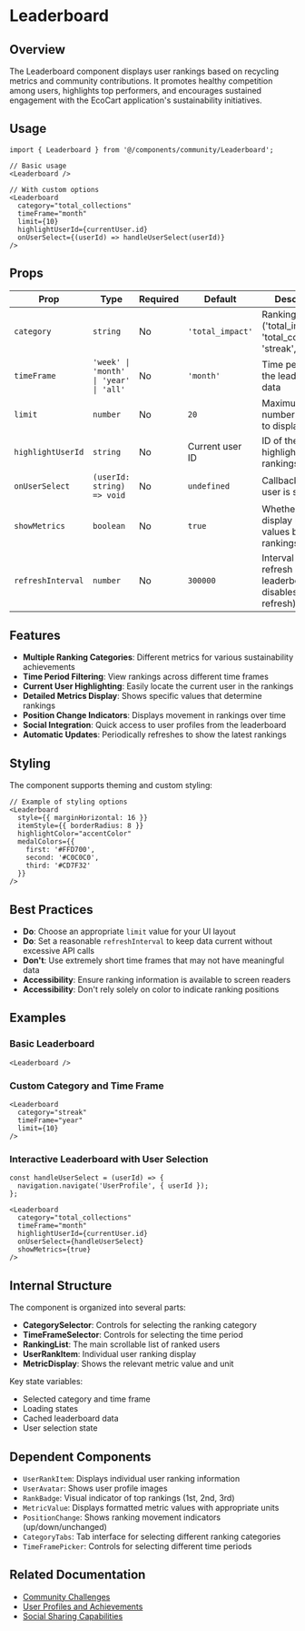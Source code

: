 # Leaderboard

## Overview
The Leaderboard component displays user rankings based on recycling metrics and community contributions. It promotes healthy competition among users, highlights top performers, and encourages sustained engagement with the EcoCart application's sustainability initiatives.

## Usage

```tsx
import { Leaderboard } from '@/components/community/Leaderboard';

// Basic usage
<Leaderboard />

// With custom options
<Leaderboard 
  category="total_collections"
  timeFrame="month"
  limit={10}
  highlightUserId={currentUser.id}
  onUserSelect={(userId) => handleUserSelect(userId)}
/>
```

## Props

| Prop | Type | Required | Default | Description |
|------|------|----------|---------|-------------|
| `category` | `string` | No | `'total_impact'` | Ranking category ('total_impact', 'total_collections', 'streak', etc.) |
| `timeFrame` | `'week' \| 'month' \| 'year' \| 'all'` | No | `'month'` | Time period for the leaderboard data |
| `limit` | `number` | No | `20` | Maximum number of users to display |
| `highlightUserId` | `string` | No | Current user ID | ID of the user to highlight in the rankings |
| `onUserSelect` | `(userId: string) => void` | No | `undefined` | Callback when a user is selected |
| `showMetrics` | `boolean` | No | `true` | Whether to display metric values beside rankings |
| `refreshInterval` | `number` | No | `300000` | Interval in ms to refresh leaderboard (0 disables auto-refresh) |

## Features
- **Multiple Ranking Categories**: Different metrics for various sustainability achievements
- **Time Period Filtering**: View rankings across different time frames
- **Current User Highlighting**: Easily locate the current user in the rankings
- **Detailed Metrics Display**: Shows specific values that determine rankings
- **Position Change Indicators**: Displays movement in rankings over time
- **Social Integration**: Quick access to user profiles from the leaderboard
- **Automatic Updates**: Periodically refreshes to show the latest rankings

## Styling
The component supports theming and custom styling:

```tsx
// Example of styling options
<Leaderboard 
  style={{ marginHorizontal: 16 }}
  itemStyle={{ borderRadius: 8 }}
  highlightColor="accentColor"
  medalColors={{
    first: '#FFD700',
    second: '#C0C0C0',
    third: '#CD7F32'
  }}
/>
```

## Best Practices
- **Do**: Choose an appropriate `limit` value for your UI layout
- **Do**: Set a reasonable `refreshInterval` to keep data current without excessive API calls
- **Don't**: Use extremely short time frames that may not have meaningful data
- **Accessibility**: Ensure ranking information is available to screen readers
- **Accessibility**: Don't rely solely on color to indicate ranking positions

## Examples

### Basic Leaderboard
```tsx
<Leaderboard />
```

### Custom Category and Time Frame
```tsx
<Leaderboard 
  category="streak"
  timeFrame="year"
  limit={10}
/>
```

### Interactive Leaderboard with User Selection
```tsx
const handleUserSelect = (userId) => {
  navigation.navigate('UserProfile', { userId });
};

<Leaderboard 
  category="total_collections"
  timeFrame="month"
  highlightUserId={currentUser.id}
  onUserSelect={handleUserSelect}
  showMetrics={true}
/>
```

## Internal Structure
The component is organized into several parts:
- **CategorySelector**: Controls for selecting the ranking category
- **TimeFrameSelector**: Controls for selecting the time period
- **RankingList**: The main scrollable list of ranked users
- **UserRankItem**: Individual user ranking display
- **MetricDisplay**: Shows the relevant metric value and unit

Key state variables:
- Selected category and time frame
- Loading states
- Cached leaderboard data
- User selection state

## Dependent Components
- `UserRankItem`: Displays individual user ranking information
- `UserAvatar`: Shows user profile images
- `RankBadge`: Visual indicator of top rankings (1st, 2nd, 3rd)
- `MetricValue`: Displays formatted metric values with appropriate units
- `PositionChange`: Shows ranking movement indicators (up/down/unchanged)
- `CategoryTabs`: Tab interface for selecting different ranking categories
- `TimeFramePicker`: Controls for selecting different time periods

## Related Documentation
- [Community Challenges](../../../docs/features/community/community-challenges.md)
- [User Profiles and Achievements](../../../docs/features/community/user-profiles-achievements.md)
- [Social Sharing Capabilities](../../../docs/features/community/social-sharing-capabilities.md) 